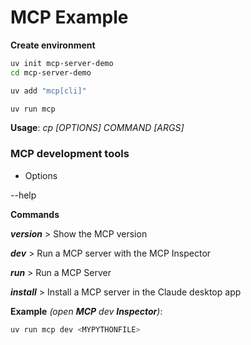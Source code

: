 # MCP Example 

**Create environment**
```Bash
uv init mcp-server-demo
cd mcp-server-demo
```

```Bash
uv add "mcp[cli]"
```

```bash
uv run mcp
```

**Usage**: _cp [OPTIONS] COMMAND [ARGS]_

### MCP development tools

- Options

--help

**Commands**

_**version**_   > Show the MCP version

_**dev**_   > Run a MCP server with the MCP Inspector

_**run**_   > Run a MCP Server

_**install**_   > Install a MCP server in the Claude desktop app

**Example** _(open **MCP** dev **Inspector**)_:
```Bash
uv run mcp dev <MYPYTHONFILE>
```